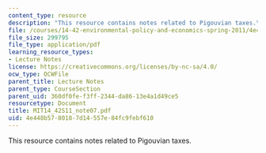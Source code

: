 ```yaml
---
content_type: resource
description: "This resource contains notes related to Pigouvian taxes.\r\n"
file: /courses/14-42-environmental-policy-and-economics-spring-2011/4e448b5780187d14557e84fc9febf610_MIT14_42S11_note07.pdf
file_size: 299795
file_type: application/pdf
learning_resource_types:
- Lecture Notes
license: https://creativecommons.org/licenses/by-nc-sa/4.0/
ocw_type: OCWFile
parent_title: Lecture Notes
parent_type: CourseSection
parent_uid: 360df0fe-f3ff-2344-da86-13e4a1d49ce5
resourcetype: Document
title: MIT14_42S11_note07.pdf
uid: 4e448b57-8018-7d14-557e-84fc9febf610
---
```

This resource contains notes related to Pigouvian taxes.

